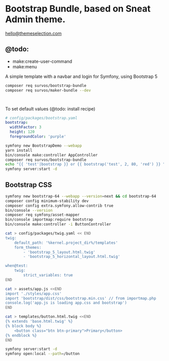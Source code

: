 # Bootstrap Bundle, based on Sneat Admin theme.

hello@themeselection.com

## @todo:

* make:create-user-command
* make:menu

A simple template with a navbar and login for Symfony, using Bootstrap 5

```bash
composer req survos/bootstrap-bundle
composer req survos/maker-bundle --dev

```

```twig


```

To set default values (@todo: install recipe)
```yaml
# config/packages/bootstrap.yaml
bootstrap:
  widthFactor: 3
  height: 120
  foregroundColor: 'purple'
```

```bash
symfony new BootstrapDemo --webapp
yarn install 
bin/console make:controller AppController
composer req survos/bootstrap-bundle
echo "{{ 'test'|bootstrap }} or {{ bootstrap('test', 2, 80, 'red') }} " >> templates/app/index.html.twig
symfony server:start -d

```

## Bootstrap CSS

```bash
symfony new bootstrap-64 --webapp --version=next && cd bootstrap-64 
composer config minimum-stability dev
composer config extra.symfony.allow-contrib true
bin/console --version
composer req symfony/asset-mapper
bin/console importmap:require bootstrap
bin/console make:controller -i ButtonController

cat > config/packages/twig.yaml << END
twig:
    default_path: '%kernel.project_dir%/templates'
    form_themes:
        - 'bootstrap_5_layout.html.twig'
        - 'bootstrap_5_horizontal_layout.html.twig'

when@test:
    twig:
        strict_variables: true
END

cat > assets/app.js <<END
import './styles/app.css'
import 'bootstrap/dist/css/bootstrap.min.css' // from importmap.php
console.log('app.js is loading app.css and bootstrap')
END

cat > templates/button.html.twig <<END
{% extends 'base.html.twig' %}
{% block body %}
    <button class="btn btn-primary">Primary</button>
{% endblock %}  
END

symfony server:start -d
symfony open:local --path=/button

```


```
